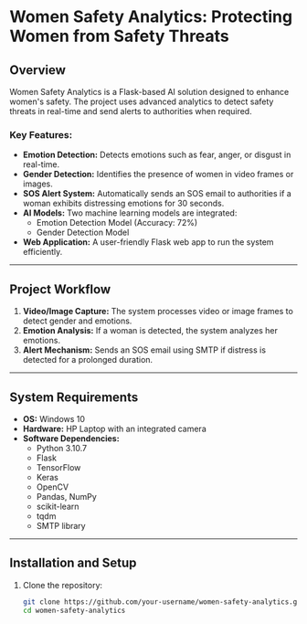 # Women Safety Analytics: Protecting Women from Safety Threats

## Overview
Women Safety Analytics is a Flask-based AI solution designed to enhance women's safety. The project uses advanced analytics to detect safety threats in real-time and send alerts to authorities when required.

### Key Features:
- **Emotion Detection:** Detects emotions such as fear, anger, or disgust in real-time.
- **Gender Detection:** Identifies the presence of women in video frames or images.
- **SOS Alert System:** Automatically sends an SOS email to authorities if a woman exhibits distressing emotions for 30 seconds.
- **AI Models:** Two machine learning models are integrated:
  - Emotion Detection Model (Accuracy: 72%)
  - Gender Detection Model
- **Web Application:** A user-friendly Flask web app to run the system efficiently.

---

## Project Workflow
1. **Video/Image Capture:** The system processes video or image frames to detect gender and emotions.
2. **Emotion Analysis:** If a woman is detected, the system analyzes her emotions.
3. **Alert Mechanism:** Sends an SOS email using SMTP if distress is detected for a prolonged duration.

---

## System Requirements
- **OS:** Windows 10
- **Hardware:** HP Laptop with an integrated camera
- **Software Dependencies:**
  - Python 3.10.7
  - Flask
  - TensorFlow
  - Keras
  - OpenCV
  - Pandas, NumPy
  - scikit-learn
  - tqdm
  - SMTP library

---

## Installation and Setup
1. Clone the repository:
   ```bash
   git clone https://github.com/your-username/women-safety-analytics.git
   cd women-safety-analytics
